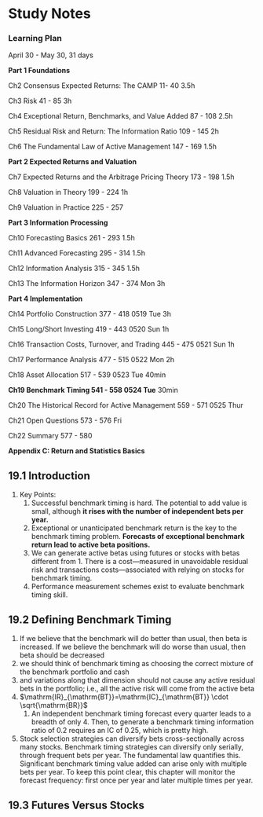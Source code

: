 # Study Notes

### Learning Plan

April 30 - May 30, 31 days

__Part 1 Foundations__

Ch2 Consensus Expected Returns: The CAMP   11- 40  3.5h

Ch3 Risk  41 - 85  3h

Ch4 Exceptional Return, Benchmarks, and Value Added  87 - 108 2.5h

Ch5 Residual Risk and Return: The Information Ratio 109 - 145  2h

Ch6 The Fundamental Law of Active Management 147 - 169 1.5h

__Part 2 Expected Returns and Valuation__

Ch7 Expected Returns and the Arbitrage Pricing Theory 173 - 198 1.5h

Ch8 Valuation in Theory 199 - 224  1h

Ch9 Valuation in Practice 225 - 257

__Part 3 Information Processing__

Ch10 Forecasting Basics  261 - 293  1.5h

Ch11 Advanced Forecasting 295 - 314  1.5h

Ch12 Information Analysis 315 - 345  1.5h

Ch13 The Information Horizon 347 - 374  Mon  3h

__Part 4 Implementation__

Ch14 Portfolio Construction 377 - 418 0519  Tue  3h

Ch15 Long/Short Investing 419 - 443 0520 Sun 1h

Ch16 Transaction Costs, Turnover, and Trading 445 - 475 0521 Sun 1h

Ch17 Performance Analysis 477 - 515 0522 Mon  2h

Ch18 Asset Allocation 517 - 539 0523 Tue  40min

**Ch19 Benchmark Timing  541 - 558  0524 Tue**  30min

Ch20 The Historical Record for Active Management 559 - 571 0525 Thur

Ch21 Open Questions 573 - 576 Fri

Ch22 Summary 577 - 580

__Appendix C: Return and Statistics Basics__

## 19.1 Introduction

1. Key Points:
   1. Successful benchmark timing is hard. The potential to add value is small, although **it rises with the number of independent bets per year.**
   2. Exceptional or unanticipated benchmark return is the key to the benchmark timing problem. **Forecasts of exceptional benchmark return lead to active beta positions.**
   3. We can generate active betas using futures or stocks with betas different from 1. There is a cost—measured in unavoidable residual risk and transactions costs—associated with relying on stocks for benchmark timing.
   4. Performance measurement schemes exist to evaluate benchmark timing skill.

## 19.2 Defining Benchmark Timing

1. If we believe that the benchmark will do better than usual, then beta is increased. If we believe the benchmark will do worse than usual, then beta should be decreased
2. we should think of benchmark timing as choosing the correct mixture of the benchmark portfolio and cash
3. and variations along that dimension should not cause any active residual bets in the portfolio; i.e., all the active risk will come from the active beta
4. $\mathrm{IR}_{\mathrm{BT}}=\mathrm{IC}_{\mathrm{BT}} \cdot \sqrt{\mathrm{BR}}$
   1. An independent benchmark timing forecast every quarter leads to a breadth of only 4. Then, to generate a benchmark timing information ratio of 0.2 requires an IC of 0.25, which is pretty high.
5. Stock selection strategies can diversify bets cross-sectionally across many stocks. Benchmark timing strategies can diversify only serially, through frequent bets per year. The fundamental law quantifies this. Significant benchmark timing value added can arise only with multiple bets per year. To keep this point clear, this chapter will monitor the forecast frequency: first once per year and later multiple times per year.

## 19.3 Futures Versus Stocks



